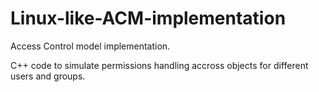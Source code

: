# Linux-like-ACM-implementation

Access Control model implementation.

C++ code to simulate permissions handling accross objects for different users and groups.


